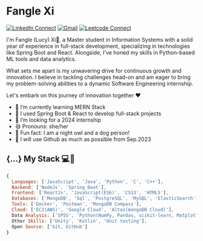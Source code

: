 
# Fangle Xi

[![LinkedIn Connect](https://img.shields.io/badge/%20-Connect-black?color=14171A&labelColor=grey&logo=linkedin&logoColor=ffcc80)](https://www.linkedin.com/in/fangle-xi/)
[![Gmail](https://img.shields.io/badge/%20-Send%20Mail-black?color=14171A&labelColor=grey&logo=gmail&logoColor=red)](mailto:xifangle99@gmail.com?subject=From%20GitHub&cc=xifangle99@gmail.com&body=Hi,%20there.%20Found%20you%20from%20GitHub.)
[![Leetcode Connect](https://img.shields.io/badge/%20-Connect-black?color=14171A&labelColor=grey&logo=leetcode&logoColor=ffcc80)](https://www.leetcode.com/lucy_sea/)

I'm Fangle (Lucy) Xi🐰, a Master student in Information Systems with a solid year of experience in full-stack development, specializing in technologies like Spring Boot and React. Alongside, I've honed my skills in Python-based ML tools and data analytics.

What sets me apart is my unwavering drive for continuous growth and innovation. I believe in tackling challenges head-on and am eager to bring my problem-solving abilities to a dynamic Software Engineering internship.

Let's embark on this journey of innovation together ❤️

- 🔭 I’m currently learning MERN Stack
- 🧊 I used Spring Boot & React to develop full-stack projects
- 🐶 I’m looking for a 2024 internship 
- 😄 Pronouns: she/her
- 💎 Fun fact: I am a night owl and a dog person!
- 🌟 I will use Github as much as possible from Sep.2023

## {...} My Stack 💻🚀

```js
{
  Languages: ['JavaScript', 'Java', 'Python', 'C', 'C++'],
  Backend: ['NodeJs', 'Spring Boot'],
  Frontend: ['ReactJs', 'JavaScript(ES6)', 'CSS3', 'HTML5'],
  Databases: ['MongoDB', 'Sql', 'PostgreSQL', 'MySQL', 'ElasticSearch'],
  Tools: ['Docker', 'Postman', 'MongoDB Compass'],
  Cloud: ['EC2(AWS)', 'Google Cloud', 'Altas(mongoDB Cloud)'],
  Data Analysis: ['SPSS', 'Python(NumPy, Pandas, scikit-learn, Matplotlib, TensorFlow)'], 'MATLAB']
  Other Skills: ['Unity', 'Kotlin', 'Unit testing'],
  Open Source: ['Git, GitHub']
}
```

